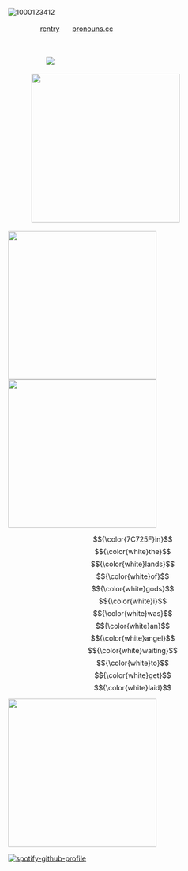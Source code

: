 ![1000123412](https://github.com/user-attachments/assets/3a40e24e-56dd-4821-9a61-ef004fb798ed)

ㅤㅤㅤㅤㅤ[rentry](https://rentry.co/marner-16)ㅤㅤ[pronouns.cc](https://pronouns.cc/@angelust)
ㅤㅤㅤ

ㅤㅤㅤ

ㅤㅤㅤㅤㅤㅤ![](https://komarev.com/ghpvc/?username=lustangel&label=maggots&color=7C725F)

ㅤㅤ
ㅤ
<img src="https://files.catbox.moe/wqrhln.gif" width="300">

<img src="https://files.catbox.moe/5pyf3e.jpg" width="300">

<img src="https://files.catbox.moe/wqrhln.gif" width="300">


$${\color{7C725F}in}$$ $${\color{white}the}$$ $${\color{white}lands}$$ $${\color{white}of}$$ $${\color{white}gods}$$ $${\color{white}i}$$ $${\color{white}was}$$ $${\color{white}an}$$ $${\color{white}angel}$$ $${\color{white}waiting}$$ $${\color{white}to}$$ $${\color{white}get}$$ $${\color{white}laid}$$
 
<img src="https://files.catbox.moe/wqrhln.gif" width="300">

[![spotify-github-profile](https://spotify-github-profile.kittinanx.com/api/view?uid=31zbblnlr2w65oeixrz3ikwwf7xq&cover_image=true&theme=novatorem&show_offline=false&background_color=121212&interchange=true&bar_color=53b14f&bar_color_cover=true)](https://github.com/kittinan/spotify-github-profile)
